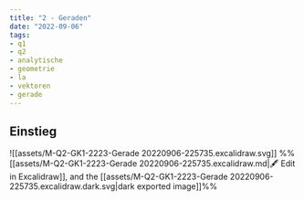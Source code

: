 ```yaml
---
title: "2 - Geraden"
date: "2022-09-06"
tags:
- q1
- q2
- analytische
- geometrie
- la
- vektoren
- gerade
---
```

## Einstieg
![[assets/M-Q2-GK1-2223-Gerade 20220906-225735.excalidraw.svg]]
%%[[assets/M-Q2-GK1-2223-Gerade 20220906-225735.excalidraw.md|🖋 Edit in Excalidraw]], and the [[assets/M-Q2-GK1-2223-Gerade 20220906-225735.excalidraw.dark.svg|dark exported image]]%%
